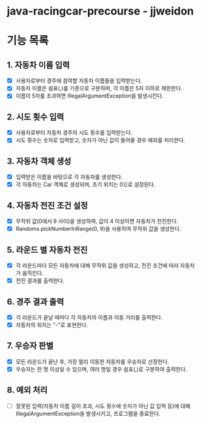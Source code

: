 # java-racingcar-precourse - jjweidon

# 기능 목록

## 1. 자동차 이름 입력
- [X] 사용자로부터 경주에 참여할 자동차 이름들을 입력받는다.
- [X] 자동차 이름은 쉼표(,)를 기준으로 구분하며, 각 이름은 5자 이하로 제한한다.
- [X] 이름이 5자를 초과하면 IllegalArgumentException을 발생시킨다.

## 2. 시도 횟수 입력
- [X] 사용자로부터 자동차 경주의 시도 횟수를 입력받는다.
- [X] 시도 횟수는 숫자로 입력받고, 숫자가 아닌 값이 들어올 경우 예외를 처리한다. 

## 3. 자동차 객체 생성
- [X] 입력받은 이름을 바탕으로 각 자동차를 생성한다.
- [X] 각 자동차는 Car 객체로 생성되며, 초기 위치는 0으로 설정된다.

## 4. 자동차 전진 조건 설정
- [X] 무작위 값(0에서 9 사이)을 생성하여, 값이 4 이상이면 자동차가 전진한다.
- [X] Randoms.pickNumberInRange(0, 9)을 사용하여 무작위 값을 생성한다. 

## 5. 라운드 별 자동차 전진
- [X] 각 라운드마다 모든 자동차에 대해 무작위 값을 생성하고, 전진 조건에 따라 자동차가 움직인다.
- [X] 전진 결과를 출력한다.

## 6. 경주 결과 출력
- [X] 각 라운드가 끝날 때마다 각 자동차의 이름과 이동 거리를 출력한다.
- [X] 자동차의 위치는 "-"로 표현한다.

## 7. 우승자 판별
- [X] 모든 라운드가 끝난 후, 가장 멀리 이동한 자동차를 우승자로 선정한다.
- [X] 우승자는 한 명 이상일 수 있으며, 여러 명일 경우 쉼표(,)로 구분하여 출력한다.

## 8. 예외 처리
- [ ] 잘못된 입력(자동차 이름 길이 초과, 시도 횟수에 숫자가 아닌 값 입력 등)에 대해 IllegalArgumentException을 발생시키고, 프로그램을 종료한다.